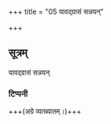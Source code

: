 +++
title = "05 यावद्ग्रासं सन्नयन्"

+++

## सूत्रम्
यावद्ग्रासं सन्नयन्
### टिप्पनी
+++(अग्रे व्याख्यातम्।)+++
